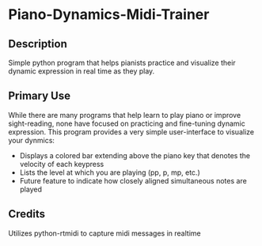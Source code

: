 # Piano-Dynamics-Midi-Trainer
## Description
Simple python program that helps pianists practice and visualize their dynamic expression in real time as they play.

## Primary Use
While there are many programs that help learn to play piano or improve sight-reading, none have focused on practicing and fine-tuning dynamic expression.  This program provides a very simple user-interface to visualize your dynmics:
* Displays a colored bar extending above the piano key that denotes the velocity of each keypress
* Lists the level at which you are playing (pp, p, mp, etc.)
* Future feature to indicate how closely aligned simultaneous notes are played

## Credits
Utilizes python-rtmidi to capture midi messages in realtime
